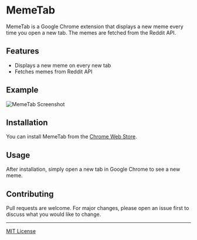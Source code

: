 # MemeTab

MemeTab is a Google Chrome extension that displays a new meme every time you open a new tab. The memes are fetched from the Reddit API.

## Features

- Displays a new meme on every new tab
- Fetches memes from Reddit API

## Example

![MemeTab Screenshot](https://lh3.googleusercontent.com/0XIeSNkAB5ukjecT28Ee5GnZKfidx9AJHkgvx9YlMeUSodMHzAQINph0hbcH_eN8TcS6gsB0lF74uXMRLQd7nh1QJw=s1280-w1280-h800)


## Installation

You can install MemeTab from the [Chrome Web Store](https://chromewebstore.google.com/detail/meme-tab/baclnkdmfcpihjpbahndlmjmliibaena).

## Usage

After installation, simply open a new tab in Google Chrome to see a new meme.

## Contributing

Pull requests are welcome. For major changes, please open an issue first to discuss what you would like to change.

---

[MIT License](https://github.com/thiagobarbosa/MemeTab/blob/main/LICENSE)